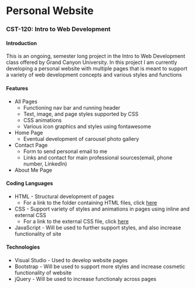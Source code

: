 # Personal Website
### CST-120: Intro to Web Development
#### Introduction
This is an ongoing, semester long project in the Intro to Web Development class offered by Grand Canyon University. In this project I am currently developing a personal website with multiple pages that is meant to support a variety of web development concepts and various styles and functions
#### Features
* All Pages
  * Functioning nav bar and running header
  * Text, image, and page styles supported by CSS
  * CSS animations
  * Various icon graphics and styles using fontawesome
* Home Page
  * Eventual development of carousel photo gallery
* Contact Page
  * Form to send personal email to me 
  * Links and contact for main professional sources(email, phone number, LinkedIn)
* About Me Page
#### Coding Languages
* HTML - Structural development of pages
  * For a link to the folder containing HTML files, click [here](https://github.com/logan-campbell27/personal-website/tree/main/html-files)
* CSS - Support variety of styles and animations in pages using inline and external CSS
  * For a link to the external CSS file, click [here](https://github.com/logan-campbell27/personal-website/blob/main/css/my.css)
* JavaScript - Will be used to further support styles, and also increase functionality of site

#### Technologies
* Visual Studio - Used to develop website pages
* Bootstrap - Will be used to support more styles and increase cosmetic functionality of website
* jQuery - Will be used to increase functionaly across pages
